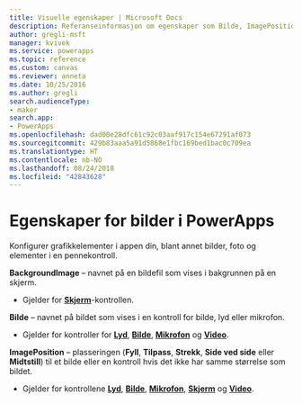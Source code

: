 ```yaml
---
title: Visuelle egenskaper | Microsoft Docs
description: Referanseinformasjon om egenskaper som Bilde, ImagePosition og BackgroundImage
author: gregli-msft
manager: kvivek
ms.service: powerapps
ms.topic: reference
ms.custom: canvas
ms.reviewer: anneta
ms.date: 10/25/2016
ms.author: gregli
search.audienceType:
- maker
search.app:
- PowerApps
ms.openlocfilehash: dad00e28dfc61c92c03aaf917c154e67291af073
ms.sourcegitcommit: 429b83aaa5a91d5868e1fbc169bed1bac0c709ea
ms.translationtype: HT
ms.contentlocale: nb-NO
ms.lasthandoff: 08/24/2018
ms.locfileid: "42843628"
---
```

# <a name="image-properties-in-powerapps"></a>Egenskaper for bilder i PowerApps
Konfigurer grafikkelementer i appen din, blant annet bilder, foto og elementer i en pennekontroll.

**BackgroundImage** – navnet på en bildefil som vises i bakgrunnen på en skjerm.

* Gjelder for **[Skjerm](control-screen.md)**-kontrollen.

**Bilde** – navnet på bildet som vises i en kontroll for bilde, lyd eller mikrofon.

* Gjelder for kontroller for **[Lyd](control-audio-video.md)**, **[Bilde](control-image.md)**, **[Mikrofon](control-microphone.md)** og **[Video](control-audio-video.md)**.

**ImagePosition** – plasseringen (**Fyll**, **Tilpass**, **Strekk**, **Side ved side** eller **Midtstill**) til et bilde eller en kontroll hvis det ikke har samme størrelse som bildet.

* Gjelder for kontrollene **[Lyd](control-audio-video.md)**, **[Bilde](control-image.md)**, **[Mikrofon](control-microphone.md)**, **[Skjerm](control-screen.md)** og **[Video](control-audio-video.md)**.

